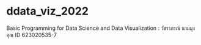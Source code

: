 # ddata_viz_2022
Basic Programming for Data Science and Data Visualization : วัชราภรณ์ นามมุงคุณ ID 623020535-7
